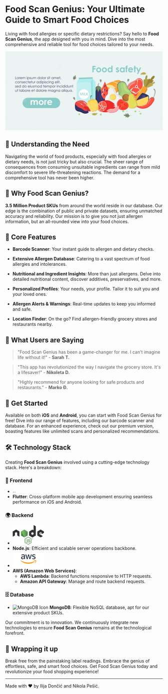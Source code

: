 # Food Scan Genius: Your Ultimate Guide to Smart Food Choices

Living with food allergies or specific dietary restrictions? Say hello to **Food Scan Genius**, the app designed with you in mind. Dive into the most comprehensive and reliable tool for food choices tailored to your needs.

![Food Scan Genius Logo](./icons/fsg.png)

## 🍏 Understanding the Need

Navigating the world of food products, especially with food allergies or dietary needs, is not just tricky but also crucial. The sheer range of consequences from consuming unsuitable ingredients can range from mild discomfort to severe life-threatening reactions. The demand for a comprehensive tool has never been higher.

## 🍓 Why Food Scan Genius?

**3.5 Million Product SKUs** from around the world reside in our database. Our edge is the combination of public and private datasets, ensuring unmatched accuracy and reliability. Our mission is to give you not just allergen information, but an all-rounded view into your food choices.

## 🍍 Core Features

- **Barcode Scanner**: Your instant guide to allergen and dietary checks.
  
- **Extensive Allergen Database**: Catering to a vast spectrum of food allergies and intolerances.
  
- **Nutritional and Ingredient Insights**: More than just allergens. Delve into detailed nutritional content, discover additives, preservatives, and more.
  
- **Personalized Profiles**: Your needs, your profile. Tailor it to suit you and your loved ones.
  
- **Allergen Alerts & Warnings**: Real-time updates to keep you informed and safe.
  
- **Location Finder**: On the go? Find allergen-friendly grocery stores and restaurants nearby.

## 🍔 What Users are Saying

> "Food Scan Genius has been a game-changer for me. I can't imagine life without it!" - **Sarah T.**
  
> "This app has revolutionized the way I navigate the grocery store. It's a lifesaver!" - **Nikoleta D.**
  
> "Highly recommend for anyone looking for safe products and restaurants." - **Marko Đ.**

## 🥑 Get Started

Available on both **iOS** and **Android**, you can start with Food Scan Genius for free! Dive into our range of features, including our barcode scanner and database. For an enhanced experience, check out our premium version, boasting features like unlimited scans and personalized recommendations.

## 🛠 Technology Stack

Creating **Food Scan Genius** involved using a cutting-edge technology stack. Here's a breakdown:

### 📱 Frontend
- <img src="./icons/flutter-icon.png" alt="Flutter Icon" width="10"/>
- **Flutter**: Cross-platform mobile app development ensuring seamless performance on iOS and Android.

### 🌍 Backend
- <img src="./icons/nodejs-icon.png" alt="NodeJS Icon" width="100"/>
- **Node.js**: Efficient and scalable server operations backbone.
- <img src="./icons/aws-icon.png" alt="AWS Icon" width="100"/>
- **AWS (Amazon Web Services)**:
    - **AWS Lambda**: Backend functions responsive to HTTP requests.
    - **Amazon API Gateway**: Manage and route backend requests.
  
### 🗄️ Database
- ![MongoDB Icon](url_to_mongodb_icon.png) **MongoDB**: Flexible NoSQL database, apt for our extensive product SKUs.

Our commitment is to innovation. We continuously integrate new technologies to ensure **Food Scan Genius** remains at the technological forefront.

## 🌯 Wrapping it up

Break free from the painstaking label readings. Embrace the genius of effortless, safe, and smart food choices. Get Food Scan Genius today and revolutionize your food shopping experience!

---

Made with ❤️ by Ilija Dončić and Nikola Pešić.
